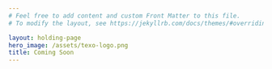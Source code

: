 ```yaml
---
# Feel free to add content and custom Front Matter to this file.
# To modify the layout, see https://jekyllrb.com/docs/themes/#overriding-theme-defaults

layout: holding-page
hero_image: /assets/texo-logo.png
title: Coming Soon
---
```

